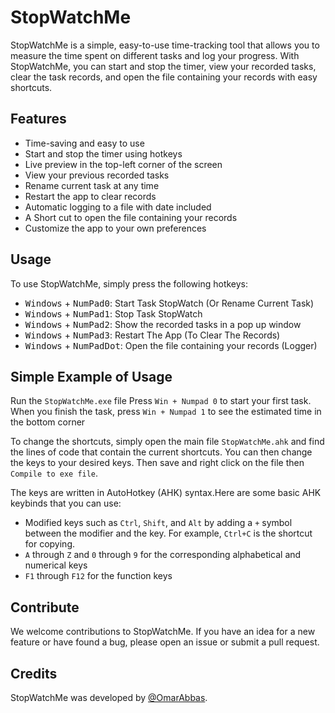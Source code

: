# StopWatchMe

StopWatchMe is a simple, easy-to-use time-tracking tool that allows you to measure the time spent on different tasks and log your progress. With StopWatchMe, you can start and stop the timer, view your recorded tasks, clear the task records, and open the file containing your records with easy shortcuts.

## Features
- Time-saving and easy to use
- Start and stop the timer using hotkeys
- Live preview in the top-left corner of the screen
- View your previous recorded tasks
- Rename current task at any time
- Restart the app to clear records
- Automatic logging to a file with date included
- A Short cut to open the file containing your records
- Customize the app to your own preferences

## Usage

To use StopWatchMe, simply press the following hotkeys:

- <kbd>Windows</kbd> + <kbd>NumPad0</kbd>: Start Task StopWatch (Or Rename Current Task)
- <kbd>Windows</kbd> + <kbd>NumPad1</kbd>: Stop Task StopWatch
- <kbd>Windows</kbd> + <kbd>NumPad2</kbd>: Show the recorded tasks in a pop up window
- <kbd>Windows</kbd> + <kbd>NumPad3</kbd>: Restart The App (To Clear The Records)
- <kbd>Windows</kbd> + <kbd>NumPadDot</kbd>: Open the file containing your records (Logger)

## Simple Example of Usage
Run the `StopWatchMe.exe` file Press `Win + Numpad 0` to start your first task. When you finish the task, press `Win + Numpad 1` to see the estimated time in the bottom corner

To change the shortcuts, simply open the main file `StopWatchMe.ahk` and find the lines of code that contain the current shortcuts. You can then change the keys to your desired keys. Then save and right click on the file then `Compile to exe file`.


The keys are written in AutoHotkey (AHK) syntax.Here are some basic AHK keybinds that you can use:
- Modified keys such as `Ctrl`, `Shift`, and `Alt` by adding a `+` symbol between the modifier and the key. For example, `Ctrl+C` is the shortcut for copying.
- `A` through `Z` and `0` through `9` for the corresponding alphabetical and numerical keys
- `F1` through `F12` for the function keys







## Contribute

We welcome contributions to StopWatchMe. If you have an idea for a new feature or have found a bug, please open an issue or submit a pull request.


## Credits

StopWatchMe was developed by [@OmarAbbas](https://github.com/Omar7001-B).
